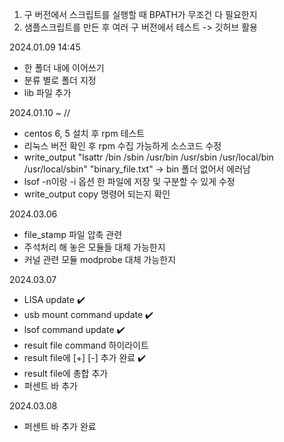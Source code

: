 1. 구 버전에서 스크립트를 실행할 때 BPATH가 무조건 다 필요한지
2. 샘플스크립트를 만든 후 여러 구 버전에서 테스트 -> 깃허브 활용


2024.01.09 14:45 
- 한 폴더 내에 이어쓰기
- 분류 별로 폴더 지정
- lib 파일 추가

2024.01.10 ~ //
- centos  6, 5 설치 후 rpm 테스트
- 리눅스 버전 확인 후 rpm 수집 가능하게 소스코드 수정
- write_output "lsattr /bin /sbin /usr/bin /usr/sbin /usr/local/bin /usr/local/sbin" "binary_file.txt" -> bin 폴더 없어서 에러남
- lsof -n이랑 -i 옵션 한 파일에 저장 및 구분할 수 있게 수정
- write_output copy 명령어 되는지 확인

2024.03.06
- file_stamp 파일 압축 관련
- 주석처리 해 놓은 모듈들 대체 가능한지
- 커널 관련 모듈 modprobe 대체 가능한지

2024.03.07
- LISA update ✔️
- usb mount command update ✔️
- lsof command update ✔️
- result file command 하이라이트
- result file에 [+] [-] 추가 완료 ✔️
- result file에 총합 추가
- 퍼센트 바 추가

2024.03.08
- 퍼센트 바 추가 완료
